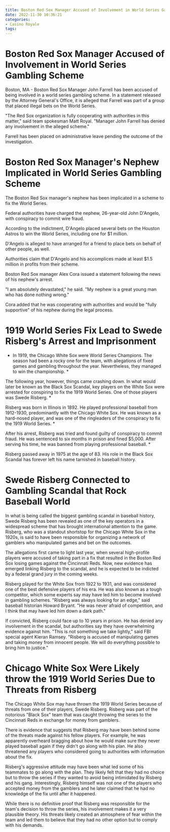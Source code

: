```yaml
---
title: Boston Red Sox Manager Accused of Involvement in World Series Gambling Scheme
date: 2022-11-30 10:36:21
categories:
- Casino Royale
tags:
---
```



#  Boston Red Sox Manager Accused of Involvement in World Series Gambling Scheme

Boston, MA - Boston Red Sox Manager John Farrell has been accused of being involved in a world series gambling scheme. In a statement released by the Attorney General's Office, it is alleged that Farrell was part of a group that placed illegal bets on the World Series.

"The Red Sox organization is fully cooperating with authorities in this matter," said team spokesman Matt Royal. "Manager John Farrell has denied any involvement in the alleged scheme."

Farrell has been placed on administrative leave pending the outcome of the investigation.

#  Boston Red Sox Manager's Nephew Implicated in World Series Gambling Scheme

The Boston Red Sox manager's nephew has been implicated in a scheme to fix the World Series.

Federal authorities have charged the nephew, 26-year-old John D'Angelo, with conspiracy to commit wire fraud.

According to the indictment, D'Angelo placed several bets on the Houston Astros to win the World Series, including one for $1 million.

D'Angelo is alleged to have arranged for a friend to place bets on behalf of other people, as well.

Authorities claim that D'Angelo and his accomplices made at least $1.5 million in profits from their scheme.

Boston Red Sox manager Alex Cora issued a statement following the news of his nephew's arrest.

"I am absolutely devastated," he said. "My nephew is a great young man who has done nothing wrong."

Cora added that he was cooperating with authorities and would be "fully supportive" of his nephew during the legal process.

#  1919 World Series Fix Lead to Swede Risberg's Arrest and Imprisonment

* In 1919, the Chicago White Sox were World Series Champions. The season had been a rocky one for the team, with allegations of fixed games and gambling throughout the year. Nevertheless, they managed to win the championship. *

The following year, however, things came crashing down. In what would later be known as the Black Sox Scandal, key players on the White Sox were arrested for conspiring to fix the 1919 World Series. One of those players was Swede Risberg. *

Risberg was born in Illinois in 1892. He played professional baseball from 1912-1930, predominantly with the Chicago White Sox. He was known as a hard-nosed player, and was one of the ringleaders of the conspiracy to fix the 1919 World Series. *

After his arrest, Risberg was tried and found guilty of conspiracy to commit fraud. He was sentenced to six months in prison and fined $5,000. After serving his time, he was banned from playing professional baseball. *

Risberg passed away in 1975 at the age of 83. His role in the Black Sox Scandal has forever left his name tarnished in baseball history.

#  Swede Risberg Connected to Gambling Scandal that Rock Baseball World

In what is being called the biggest gambling scandal in baseball history, Swede Risberg has been revealed as one of the key operators in a widespread scheme that has brought international attention to the game. Risberg, who was a standout shortstop for the Chicago White Sox in the 1920s, is said to have been responsible for organizing a network of gamblers who manipulated games and bet on the outcomes.

The allegations first came to light last year, when several high-profile players were accused of taking part in a fix that resulted in the Boston Red Sox losing games against the Cincinnati Reds. Now, new evidence has emerged linking Risberg to the scandal, and he is expected to be indicted by a federal grand jury in the coming weeks.

Risberg played for the White Sox from 1922 to 1931, and was considered one of the best defensive players of his era. He was also known as a tough competitor, which some experts say may have led him to become involved in gambling schemes. "Risberg was always looking for an edge," said baseball historian Howard Bryant. "He was never afraid of competition, and I think that may have led him down a dark path."

If convicted, Risberg could face up to 10 years in prison. He has denied any involvement in the scandal, but authorities say they have overwhelming evidence against him. "This is not something we take lightly," said FBI special agent Kieran Ramsey. "Risberg is accused of manipulating games and taking money from innocent people. We will do everything possible to bring him to justice."

#  Chicago White Sox Were Likely throw the 1919 World Series Due to Threats from Risberg

The Chicago White Sox may have thrown the 1919 World Series because of threats from one of their players, Swede Risberg. Risberg was part of the notorious "Black Sox" team that was caught throwing the series to the Cincinnati Reds in exchange for money from gamblers.

There is evidence that suggests that Risberg may have been behind some of the threats made against his fellow players. For example, he was apparently overheard bragging about how he would make sure they never played baseball again if they didn't go along with his plan. He also threatened any players who considered going to authorities with information about the fix.

Risberg's aggressive attitude may have been what led some of his teammates to go along with the plan. They likely felt that they had no choice but to throw the series if they wanted to avoid being intimidated by Risberg and his gang. Interestingly, Risberg himself was not one of the players who accepted money from the gamblers and he later claimed that he had no knowledge of the fix until after it happened.

While there is no definitive proof that Risberg was responsible for the team's decision to throw the series, his involvement makes it a very plausible theory. His threats likely created an atmosphere of fear within the team and led them to believe that they had no other option but to comply with his demands.